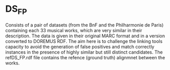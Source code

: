# DS<SUB>FP</SUB>
Consists of a pair of datasets (from the BnF and the Philharmonie de Paris) containing each 33 musical works, which are very similar in their description. The data is given in their original MARC format and in a version converted to DOREMUS RDF. The aim here is to challenge the linking tools capacity to avoid the generation of false positives and match correctly instances in the presence of highly similar but still distinct candidates. The  refDS_FP.rdf file contains the refence (ground truth) alignmnet between the works. 
